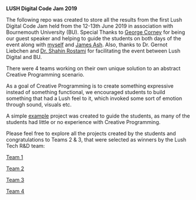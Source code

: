 **LUSH Digital Code Jam 2019** 

The following repo was created to store all the results from the first Lush Digital Code Jam held from the 12-13th June 2019 in association with Bournemouth University (BU). Special Thanks to [George Corney](https://github.com/haxiomic) for being our guest speaker and helping to guide the students on both days of the event along with [myself](https://github.com/ollyc2015) and [James Ash](https://github.com/jaxfire). Also, thanks to Dr. Gernot Liebchen and [Dr. Shahin Rostami](https://github.com/shahinrostami) for facilitating the event between Lush Digital and BU.

There were 4 teams working on their own unique solution to an abstract Creative Programming scenario.

As a goal of Creative Programming is to create something expressive instead of something functional, we encouraged students to build something that had a Lush feel to it, which invoked some sort of emotion through sound, visuals etc.

A simple [example](https://github.com/ollyc2015/CodeJam2019/tree/master/ExampleProject/) project was created to guide the students, as many of the students had little or no experience with Creative Programming.

Please feel free to explore all the projects created by the students and congratulations to Teams 2 & 3, that were selected as winners by the Lush Tech R&D team:

[Team 1](https://github.com/ollyc2015/lush-codejam/tree/master/Lush%20Code%20Jam%202019/Team1)

[Team 2](https://github.com/ollyc2015/lush-codejam/tree/master/Lush%20Code%20Jam%202019/Team2)

[Team 3](https://github.com/ollyc2015/lush-codejam/tree/master/Lush%20Code%20Jam%202019/Team3)

[Team 4](https://github.com/ollyc2015/lush-codejam/tree/master/Lush%20Code%20Jam%202019/Team4)
